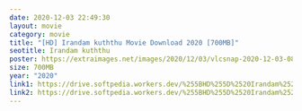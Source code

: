 ```yaml
---
date: 2020-12-03 22:49:30
layout: movie
category: movie
title: "[HD] Irandam kuththu Movie Download 2020 [700MB]"
seotitle: Irandam kuththu
poster: https://extraimages.net/images/2020/12/03/vlcsnap-2020-12-03-08h21m50s295.md.png
size: 700MB
year: "2020"
link1: https://drive.softpedia.workers.dev/%255BHD%255D%2520Irandam%2520Kuthu/(%2520Telegram%2520%40isaiminidownload%2520)%2520-%2520IRANDAM%2520KUTHTHU%2520(2020)%2520Tamil%2520HDRip%2520-%2520700MB%2520-%2520x264%2520-%2520MP3.mkv?rootId=0AJtZkTkXLBuYUk9PVA
link2: https://drive.softpedia.workers.dev/%255BHD%255D%2520Irandam%2520Kuthu/(%2520Telegram%2520%40isaiminidownload%2520)%2520-%2520IRANDAM%2520KUTHTHU%2520(2020)%2520Tamil%2520HDRip%2520-%2520700MB%2520-%2520x264%2520-%2520MP3.mkv?rootId=0AJtZkTkXLBuYUk9PVA
---
```

